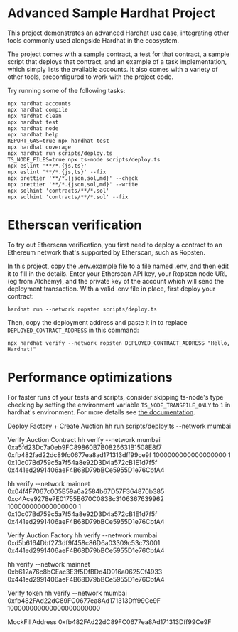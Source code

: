 # Advanced Sample Hardhat Project

This project demonstrates an advanced Hardhat use case, integrating other tools commonly used alongside Hardhat in the ecosystem.

The project comes with a sample contract, a test for that contract, a sample script that deploys that contract, and an example of a task implementation, which simply lists the available accounts. It also comes with a variety of other tools, preconfigured to work with the project code.

Try running some of the following tasks:

```shell
npx hardhat accounts
npx hardhat compile
npx hardhat clean
npx hardhat test
npx hardhat node
npx hardhat help
REPORT_GAS=true npx hardhat test
npx hardhat coverage
npx hardhat run scripts/deploy.ts
TS_NODE_FILES=true npx ts-node scripts/deploy.ts
npx eslint '**/*.{js,ts}'
npx eslint '**/*.{js,ts}' --fix
npx prettier '**/*.{json,sol,md}' --check
npx prettier '**/*.{json,sol,md}' --write
npx solhint 'contracts/**/*.sol'
npx solhint 'contracts/**/*.sol' --fix
```

# Etherscan verification

To try out Etherscan verification, you first need to deploy a contract to an Ethereum network that's supported by Etherscan, such as Ropsten.

In this project, copy the .env.example file to a file named .env, and then edit it to fill in the details. Enter your Etherscan API key, your Ropsten node URL (eg from Alchemy), and the private key of the account which will send the deployment transaction. With a valid .env file in place, first deploy your contract:

```shell
hardhat run --network ropsten scripts/deploy.ts
```

Then, copy the deployment address and paste it in to replace `DEPLOYED_CONTRACT_ADDRESS` in this command:

```shell
npx hardhat verify --network ropsten DEPLOYED_CONTRACT_ADDRESS "Hello, Hardhat!"
```

# Performance optimizations

For faster runs of your tests and scripts, consider skipping ts-node's type checking by setting the environment variable `TS_NODE_TRANSPILE_ONLY` to `1` in hardhat's environment. For more details see [the documentation](https://hardhat.org/guides/typescript.html#performance-optimizations).

Deploy Factory + Create Auction
hh run scripts/deploy.ts --network mumbai

Verify Auction Contract
hh verify --network mumbai 0xa5fd23Dc7a0eb9FC89860B7B0826631B1508E8f7 0xfb482fad22dc89fc0677ea8ad171313dff99ce9f 1000000000000000000 1 0x10c07Bd759c5a7f54a8e92D3D4a572cB1E1d7f5f 0x441ed2991406aeF4B68D79bBCe5955D1e76CbfA4

hh verify --network mainnet 0x04f4F7067c005B59a6a2584b67D57F364870b385 0xc4Ace9278e7E01755B670C0838c3106367639962 100000000000000000 1 0x10c07Bd759c5a7f54a8e92D3D4a572cB1E1d7f5f 0x441ed2991406aeF4B68D79bBCe5955D1e76CbfA4

Verify Auction Factory
hh verify --network mumbai 0xd5b6164Dbf273df9f458c86D6a03309c53c73001 0x441ed2991406aeF4B68D79bBCe5955D1e76CbfA4

hh verify --network mainnet 0xb612a76c8bCEac3E3f5DfBDd4D916a0625Cf4933 0x441ed2991406aeF4B68D79bBCe5955D1e76CbfA4

Verify token
hh verify --network mumbai 0xfb482FAd22dC89FC0677ea8Ad171313Dff99Ce9F 100000000000000000000000

MockFil Address
0xfb482FAd22dC89FC0677ea8Ad171313Dff99Ce9F